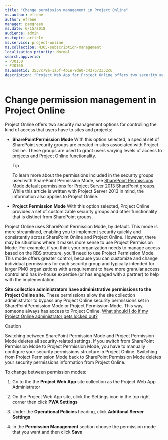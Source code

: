 ```yaml
---
title: "Change permission management in Project Online"
ms.author: efrene
author: efrene
manager: pamgreen
ms.date: 6/15/2018
audience: admin
ms.topic: article
ms.service: project-online
ms.collection: M365-subscription-management
localization_priority: Normal
search.appverid:
- PJO150
- PJO160
ms.assetid: 3537c79a-1a5f-4b1e-9de0-c437673352c6
description: "Project Web App for Project Online offers two security management options for controlling the kind of access that users have to sites and projects: SharePoint Permission Management and Classic Permission Management. This article describes how to switch between these options."
---
```


# Change permission management in Project Online

 
Project Online offers two security management options for controlling the kind of access that users have to sites and projects:
  
- **SharePointPermission Mode** With this option selected, a special set of SharePoint security groups are created in sites associated with Project Online. These groups are used to grant users varying levels of access to projects and Project Online functionality. 
    
    > [!TIP]
    > To learn more about the permissions included in the security groups used with SharePoint Permission Mode, see [SharePoint Permissions Mode default permissions for Project Server 2013 SharePoint groups](https://technet.microsoft.com/en-us/library/jj219510%28v=office.15%29.aspx). While this article is written with Project Server 2013 in mind, the information also applies to Project Online. 
  
- **Project Permission Mode** With this option selected, Project Online provides a set of customizable security groups and other functionality that is distinct from SharePoint groups. 
    
Project Online uses SharePoint Permission Mode, by default. This mode is more streamlined, enabling you to implement security quickly and consistently across SharePoint Online and Project Online. However, there may be situations where it makes more sense to use Project Permission Mode. For example, if you think your organization needs to manage access based on the RBS structure, you'll need to use Project Permission Mode. This mode offers greater control, because you can customize and change individual permissions for each security group and typically intended for larger PMO organizations with a requirement to have more granular access control and has in-house expertise (or has engaged with a partner) to help with the implementation.
  
 **Site collection administrators have administrative permissions to the Project Online site.** These permissions allow the site collection administrator to bypass any Project Online security permissions set in SharePointPermission Mode or Project Permission Mode. This way, someone always has access to Project Online. [What should I do if my Project Online administrator gets locked out?](what-should-i-do-if-my-project-online-administrator-gets-locked-out.md)
  
> [!CAUTION]
> Switching between SharePoint Permission Mode and Project Permission Mode deletes all security-related settings. If you switch from SharePoint Permission Mode to Project Permission Mode, you have to manually configure your security permissions structure in Project Online. Switching from Project Permission Mode back to SharePoint Permission Mode deletes your security permissions information from Project Online. 
  
To change between permission modes:
  
1. Go to the the **Project Web App** site collection as the Project Web App Administrator 
    
2. On the Project Web App site, click the Settings icon in the top right corner then click **PWA Settings**
    
3. Under the **Operational Policies** heading, click **Additonal Server Settings**
    
4. In the **Permission Management** section choose the permission mode that you want and then click **Save**
